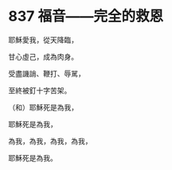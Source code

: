# 837 福音——完全的救恩

耶穌愛我，從天降臨，

甘心虛己，成為肉身。

受盡譏誚、鞭打、辱駡，

至終被釘十字苦架。

（和）耶穌死是為我，

耶穌死是為我，

為我，為我，為我，為我，

耶穌死是為我。

